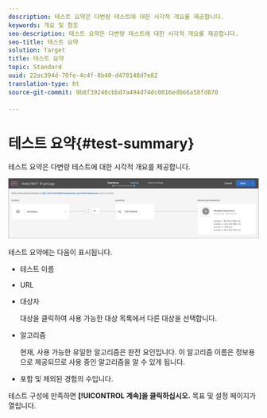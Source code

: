```yaml
---
description: 테스트 요약은 다변량 테스트에 대한 시각적 개요를 제공합니다.
keywords: 개요 및 참조
seo-description: 테스트 요약은 다변량 테스트에 대한 시각적 개요를 제공합니다.
seo-title: 테스트 요약
solution: Target
title: 테스트 요약
topic: Standard
uuid: 22ac394d-70fe-4c4f-8b40-d478148d7e82
translation-type: ht
source-git-commit: 9b8f39240cbbd7a494d74dc0016ed666a58fd870

---
```



# 테스트 요약{#test-summary}

테스트 요약은 다변량 테스트에 대한 시각적 개요를 제공합니다.

![테스트 요약 대화 상자](/help/c-activities/c-multivariate-testing/t-create-multivariate-test/assets/summary2new.png)

테스트 요약에는 다음이 표시됩니다.

* 테스트 이름
* URL
* 대상자

   대상을 클릭하여 사용 가능한 대상 목록에서 다른 대상을 선택합니다.
* 알고리즘

   현재, 사용 가능한 유일한 알고리즘은 완전 요인입니다. 이 알고리즘 이름은 정보용으로 제공되므로 사용 중인 알고리즘을 알 수 있게 됩니다.
* 포함 및 제외된 경험의 수입니다.

테스트 구성에 만족하면 **[!UICONTROL 계속]을 클릭하십시오.** 목표 및 설정 페이지가 열립니다.
